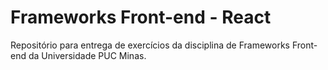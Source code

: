 # Frameworks Front-end - React

Repositório para entrega de exercícios da disciplina de Frameworks Front-end da Universidade PUC Minas.